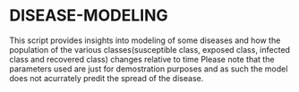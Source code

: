 # DISEASE-MODELING
This script provides insights into modeling of some diseases and how the population of the various classes(susceptible class, exposed class, infected class and recovered class) changes relative to time
Please note that the parameters used are just for demostration purposes and as such the model does not acurrately predit the spread of the disease.
